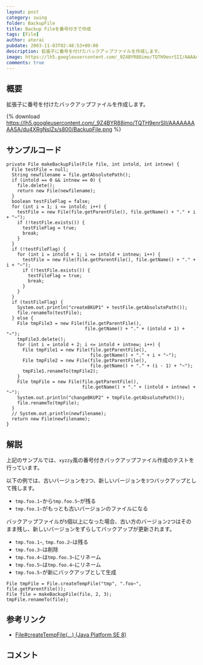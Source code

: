 ```yaml
---
layout: post
category: swing
folder: BackupFile
title: Backup Fileを番号付きで作成
tags: [File]
author: aterai
pubdate: 2003-11-03T02:48:53+09:00
description: 拡張子に番号を付けたバックアップファイルを作成します。
image: https://lh5.googleusercontent.com/_9Z4BYR88imo/TQTH9enrSII/AAAAAAAAASA/du4XRgNsIZs/s800/BackupFile.png
comments: true
---
```

## 概要
拡張子に番号を付けたバックアップファイルを作成します。

{% download https://lh5.googleusercontent.com/_9Z4BYR88imo/TQTH9enrSII/AAAAAAAAASA/du4XRgNsIZs/s800/BackupFile.png %}

## サンプルコード
<pre class="prettyprint"><code>private File makeBackupFile(File file, int intold, int intnew) {
  File testFile = null;
  String newfilename = file.getAbsolutePath();
  if (intold == 0 &amp;&amp; intnew == 0) {
    file.delete();
    return new File(newfilename);
  }
  boolean testFileFlag = false;
  for (int i = 1; i &lt;= intold; i++) {
    testFile = new File(file.getParentFile(), file.getName() + "." + i + "~");
    if (!testFile.exists()) {
      testFileFlag = true;
      break;
    }
  }
  if (!testFileFlag) {
    for (int i = intold + 1; i &lt;= intold + intnew; i++) {
      testFile = new File(file.getParentFile(), file.getName() + "." + i + "~");
      if (!testFile.exists()) {
        testFileFlag = true;
        break;
      }
    }
  }
  if (testFileFlag) {
    System.out.println("createBKUP1" + testFile.getAbsolutePath());
    file.renameTo(testFile);
  } else {
    File tmpFile3 = new File(file.getParentFile(),
                             file.getName() + "." + (intold + 1) + "~");
    tmpFile3.delete();
    for (int i = intold + 2; i &lt;= intold + intnew; i++) {
      File tmpFile1 = new File(file.getParentFile(),
                               file.getName() + "." + i + "~");
      File tmpFile2 = new File(file.getParentFile(),
                               file.getName() + "." + (i - 1) + "~");
      tmpFile1.renameTo(tmpFile2);
    }
    File tmpFile = new File(file.getParentFile(),
                            file.getName() + "." + (intold + intnew) + "~");
    System.out.println("changeBKUP2" + tmpFile.getAbsolutePath());
    file.renameTo(tmpFile);
  }
  // System.out.println(newfilename);
  return new File(newfilename);
}
</code></pre>

## 解説
上記のサンプルでは、`xyzzy`風の番号付きバックアップファイル作成のテストを行っています。

以下の例では、古いバージョンを`2`つ、新しいバージョンを`3`つバックアップとして残します。

- `tmp.foo.1~`から`tmp.foo.5~`が残る
- `tmp.foo.1~`がもっとも古いバージョンのファイルになる

<!-- dummy comment line for breaking list -->

バックアップファイルが`5`個以上になった場合、古い方のバージョン`2`つはそのまま残し、新しいバージョンをずらしてバックアップが更新されます。

- `tmp.foo.1~`, `tmp.foo.2~`は残る
- `tmp.foo.3~`は削除
- `tmp.foo.4~`は`tmp.foo.3~`にリネーム
- `tmp.foo.5~`は`tmp.foo.4~`にリネーム
- `tmp.foo.5~`が新にバックアップとして生成

<!-- dummy comment line for breaking list -->

<pre class="prettyprint"><code>File tmpFile = File.createTempFile("tmp", ".foo~", file.getParentFile());
File file = makeBackupFile(file, 2, 3);
tmpFile.renameTo(file);
</code></pre>

## 参考リンク
- [File#createTempFile(...) (Java Platform SE 8)](https://docs.oracle.com/javase/jp/8/docs/api/java/io/File.html#createTempFile-java.lang.String-java.lang.String-java.io.File-)

<!-- dummy comment line for breaking list -->

## コメント
